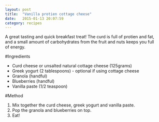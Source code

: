 ```yaml
---
layout: post
title:  "Vanilla protien cottage cheese"
date:   2015-01-13 20:07:59
category: recipes
---
```


A great tasting and quick breakfast treat! The curd is full of protien and fat, and a small amount of carbohydrates from the fruit and nuts keeps you full of energy.

#Ingredients
* Curd cheese or unsalted natural cottage cheese (125grams)
* Greek yogurt (2 tablespoons) - optional if using cottage cheese
* Granola (handful)
* Blueberries (handful)
* Vanilla paste (1/2 teaspoon)

#Method
1. Mix together the curd cheese, greek yogurt and vanilla paste.
2. Pop the granola and blueberries on top.
3. Eat!
